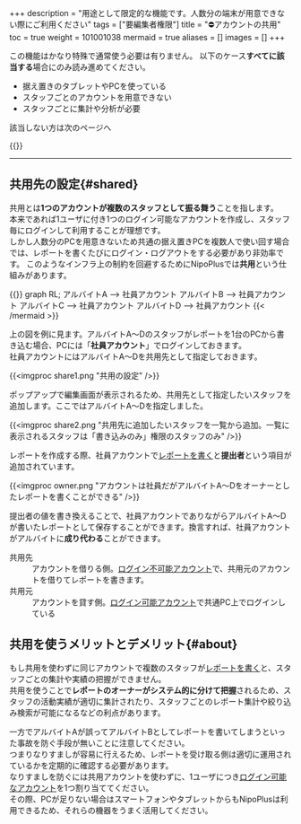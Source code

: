 +++
description = "用途として限定的な機能です。人数分の端末が用意できない際にご利用ください"
tags = ["要編集者権限"]
title = "⛔アカウントの共用"
toc = true
weight = 101001038
mermaid = true
aliases = []
images = []
+++

この機能はかなり特殊で通常使う必要は有りません。
以下のケース**すべてに該当する**場合にのみ読み進めてください。

- 据え置きのタブレットやPCを使っている
- スタッフごとのアカウントを用意できない
- スタッフごとに集計や分析が必要

該当しない方は次のページへ

{{<nextBlog>}}

---

## 共用先の設定{#shared}

共用とは**1つのアカウントが複数のスタッフとして振る舞う**ことを指します。  
本来であれば1ユーザに付き1つのログイン可能なアカウントを作成し、スタッフ毎にログインして利用することが理想です。  
しかし人数分のPCを用意きないため共通の据え置きPCを複数人で使い回す場合では、レポートを書くたびにログイン・ログアウトをする必要があり非効率です。
このようなインフラ上の制約を回避するためにNipoPlusでは**共用**という仕組みがあります。

{{<mermaid align="center">}}
graph RL;
  アルバイトA --> 社員アカウント
  アルバイトB --> 社員アカウント
  アルバイトC --> 社員アカウント
  アルバイトD --> 社員アカウント
{{< /mermaid >}}

上の図を例に見ます。アルバイトA〜Dのスタッフがレポートを1台のPCから書き込む場合、PCには「**社員アカウント**」でログインしておきます。  
社員アカウントにはアルバイトA〜Dを共用先として指定しておきます。  

{{<imgproc share1.png "共用の設定" />}}

ポップアップで編集画面が表示されるため、共用先として指定したいスタッフを追加します。ここではアルバイトA〜Dを指定しました。

{{<imgproc share2.png "共用先に追加したいスタッフを一覧から追加。一覧に表示されるスタッフは「書き込みのみ」権限のスタッフのみ" />}}

レポートを作成する際、社員アカウントで[レポートを書く](/docs/manual/write-report/write/)と**提出者**という項目が追加されています。

{{<imgproc owner.png "アカウントは社員だがアルバイトA〜Dをオーナーとしたレポートを書くことができる" />}}

提出者の値を書き換えることで、社員アカウントでありながらアルバイトA〜Dが書いたレポートとして保存することができます。換言すれば、社員アカウントがアルバイトに**成り代わる**ことができます。

<dl class="basic">
  <dt>共用先</dt>
  <dd>アカウントを借りる側。<a href="/docs/manual/initial-setting/staff/make/">ログイン不可能アカウント</a>で、共用元のアカウントを借りてレポートを書きます。</dd>
  <dt>共用元</dt>
  <dd>アカウントを貸す側。<a href="/docs/manual/initial-setting/staff/make/">ログイン可能アカウント</a>で共通PC上でログインしている</dd>
</dl>

## 共用を使うメリットとデメリット{#about}

もし共用を使わずに同じアカウントで複数のスタッフが[レポートを書く](/docs/manual/write-report/write/)と、スタッフごとの集計や実績の把握ができません。  
共用を使うことで**レポートのオーナーがシステム的に分けて把握**されるため、スタッフの活動実績が適切に集計されたり、スタッフごとのレポート集計や絞り込み検索が可能になるなどの利点があります。  

一方でアルバイトAが誤ってアルバイトBとしてレポートを書いてしまうといった事故を防ぐ手段が無いことに注意してください。  
つまりなりすましが容易に行えるため、レポートを受け取る側は適切に運用されているかを定期的に確認する必要があります。  
なりすましを防ぐには共用アカウントを使わずに、1ユーザにつき[ログイン可能なアカウント](/docs/manual/initial-setting/staff/make/)を1つ割り当ててください。  
その際、PCが足りない場合はスマートフォンやタブレットからもNipoPlusは利用できるため、それらの機器をうまく活用してください。
